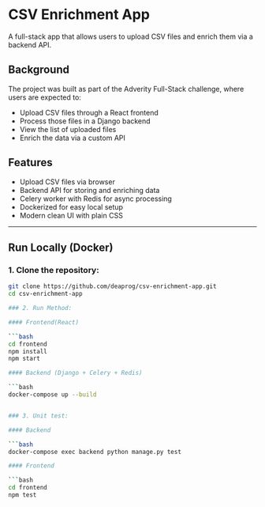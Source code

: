 # CSV Enrichment App

A full-stack app that allows users to upload CSV files and enrich them via a backend API.

## Background
The project was built as part of the Adverity Full-Stack challenge, where users are expected to:
- Upload CSV files through a React frontend
- Process those files in a Django backend
- View the list of uploaded files
- Enrich the data via a custom API

## Features

- Upload CSV files via browser
- Backend API for storing and enriching data
- Celery worker with Redis for async processing
- Dockerized for easy local setup
- Modern clean UI with plain CSS

---
## Run Locally (Docker)

### 1. Clone the repository:

```bash
git clone https://github.com/deaprog/csv-enrichment-app.git
cd csv-enrichment-app

### 2. Run Method:

#### Frontend(React)

```bash
cd frontend
npm install
npm start

#### Backend (Django + Celery + Redis)

```bash
docker-compose up --build


### 3. Unit test:

#### Backend 

```bash
docker-compose exec backend python manage.py test

#### Frontend 

```bash
cd frontend
npm test

